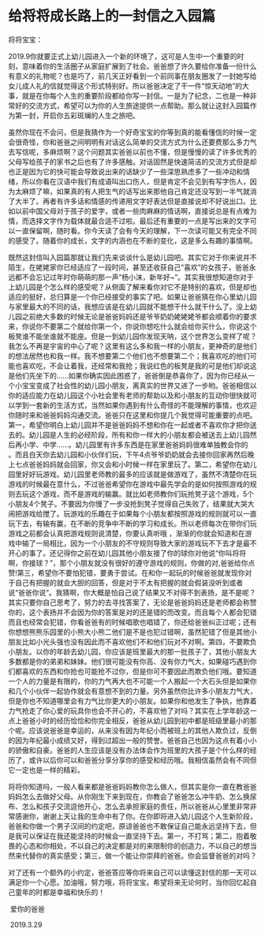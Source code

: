 # 给将将成长路上的一封信之入园篇

将将宝宝：

2019.9你就要正式上幼儿园进入一个新的环境了，这可是人生中一个重要的时刻，意味着你的生活圈子从家庭扩展到了社会。爸爸想了许久要给你准备一份什么有意义的礼物呢？也是巧了，前几天正好看到一个前同事在朋友圈发了一封她写给女儿成人礼的信就觉得这个形式特别好。所以爸爸决定了干一件“惊天动地”的大事，就是在你每个人生的重要阶段都给你写一封信。一是为了纪念，二也是一种非常好的交流方式，希望可以为你的人生旅途提供一点帮助。那么就让这封入园篇作为第一封，开启你五彩斑斓的人生之旅吧。

虽然你现在不会问，但是我猜作为一个好奇宝宝的你等到真的能看懂信的时候一定会很奇怪，你和爸爸之间明明有对话这么简单的交流方式为什么还要费那么多力气去写信呢，多麻烦啊？这个问题其实爸爸以前也不懂，但是慢慢的读了许多优秀的父母写给孩子的家书之后也有了许多感触。对话固然是快速简洁的交流方式但是却也正是因为它的快可能会导致说出来的话缺少了一些深思熟虑多了一些冲动和情绪，所以你看在汉语中我们有成语叫出口伤人，但是肯定不会见到有写字伤人，因为太麻烦了嘛，如果真的有人把生气的话写出来那他自己肯定还没写到一半气就消了大半了。再者有许多话和情感的传递用文字好表达但是直接说却不好说出口。比如以前中国父母对于孩子的爱字，或者一些肉麻麻的情话啊，直接说总是有点难为情，而选择文字作为载体就最合适不过啦。最后还有重要的一点是写出来的文字可以一直保留啊，随时看。你今天读了会有今天的理解，下一次读可能又有完全不同的感受了。随着你的成长，文字的内涵也在不断的变化，这是多么有趣的事情啊。

既然这封信叫入园篇那就让我们先来谈谈什么是幼儿园吧。其实它对于你来说并不陌生，在姥姥家你已经适应了一段时间，甚至还收获自己“喜欢”的女孩子，爸爸永远都不会忘记过年时你萌萌的那一声“杨小沫，新年好~”。其实我很想知道你对于上幼儿园是个怎么样的感受呢？从侧面了解来看你对它不是特别的喜欢，但是却也适应的挺好，总归算是一个你已经接受的事实了吧。如果让爸爸猜在你心里幼儿园与家里最大的不同的话，我想应该是在幼儿园就不能想干什么就干什么了。没上幼儿园之前绝大多数的时候无论是爸爸妈妈还是爷爷奶奶姥姥姥爷都会顺着你的要求来，你说你不要第二个就给你第一个，你说你想吃什么就会给你买什么，你说这个板凳谁不能坐谁就不能座。但是一到幼儿园你发现天呐，这个世界怎么变样了呢？我怎么不再是宇宙的中心了呢？这里有这么多和我一样的小朋友，更神奇的是他们的想法居然也和我一样。我不想要第二个他们也不想要第二个；我喜欢吃的他们可能也喜欢吃，不会让着我，还经常和我抢；我说红色的板凳是我的可是他们却说这是他们先坐下的……如果你确实因此困惑了，爸爸倒是恭喜你了，因为你已经从一个小宝宝变成了社会性的幼儿园小朋友，离真实的世界又进了一步哟。爸爸相信以你的适应能力在幼儿园这个小社会里有老师的帮助以及和小朋友的互动你很快就可以学到一套新的生活方式，当然如果你遇到有什么奇怪的不能理解的事情，也欢迎你随时来和爸爸妈妈沟通交流。爸爸只在这里和你提几个我觉得可能重要的点吧。第一，希望你明白上幼儿园并不是爸爸妈妈不想和你在一起或者不喜欢你才把你送去的。幼儿园是人生的必经阶段，所有和你一样大的小朋友都会被送去上幼儿园然后再小学、中学……。幼儿园里有许多东西是在家里爸爸妈妈很难单独教会你的 。而且白天你去幼儿园和小伙伴们玩，下午4点爷爷奶奶就会去接你回家再然后晚上七点爸爸妈妈就会回家，你又会和小时候一样在家里玩了。第二，希望你在幼儿园里好好玩游戏。幼儿园里老师教的最多的应该就是做游戏了，虽然不清楚你在玩游戏的时候最在意什么，不过爸爸希望你在游戏中最先学会的是如何按照游戏的规则去玩这个游戏，而不是游戏的输赢。就比如老师教你们玩抢凳子这个游戏，5个小朋友4个凳子。不要因为你慢了一步没抢到凳子觉得自己失败了，结果就大哭大闹把游戏给搅了。玩游戏的乐趣在于如果每个小朋友都按照游戏的规则就可以一直玩下去，有输有赢，在不断的竞争中不断的学习和成长。所以老师每次在带你们玩游戏之前都会认真把游戏规则说清楚，你要认真听哦 ，渐渐的你就会知道和在游戏中输了一局相比，因为一个小朋友的不守规则导致大家的游戏玩不下去才是最不开心的事了。还记得你之前在幼儿园其他小朋友接了你的球你对他说“你叫将将啊，你接球？”，那个小朋友就没有很好的遵守游戏的规则，你做的对,爸爸给你点赞!第三，希望你不要怕犯错，要勇于尝试。在和你一起玩的时候爸爸就发现你对于自己有把握的就会大胆的回答，但是对于不太有把握的就会假装没听到或者说“爸爸你说”。我猜啊，你大概是怕自己说了结果又不对得不到表扬，是不是呢？其实只要你自己思考了，努力的去寻找答案了，无论是爸爸妈妈还是老师都会称赞你的，这个表扬并不会因为你的答案是对的还是错的而改变。而且每个人都会犯错而且也经常会犯错，你看爸爸有的时候唱歌也唱错了，你还给爸爸纠正过呢；还有你想想熊熊乐园里的小熊大小熊二他们是不是也犯过错啊，虽然犯错了但是其他小朋友比如小光头强也没有因此而不喜欢他们不和他们玩对不对啊。第四，不要欺负小朋友。以你的年龄去幼儿园，你应该是班里最大的那一批孩子了，其他小朋友大多数都是你的弟弟和妹妹。他们很可能没有你高、没有你力气大，如果碰巧遇到你们都喜欢的东西和你抢也可能抢不过你，但是你可不要因此而欺负他们哦。要知道一个人的力量是有限的，你的力气再大也不可能一个人搬起一个大石头但是如果你和几个小伙伴一起协作就会有意想不到的力量。另外虽然你比许多小朋友力气大，但是你也不知道哪里会有力气比你更大的小朋友。如果你和他发生了争执，他靠着力气抢走了你心爱的玩具你也会不开心的，不喜欢他了对吗？其实在上学年龄这一点上爸爸小时的经历恰恰和你完全相反，爸爸从幼儿园到初中都是班级里最小的那个呢。应该说爸爸是幸运的，从来没有因为年纪小而被班上的其他人欺负过，反倒的因为年纪最小成绩又好，得到过超出一般的赞誉。爸爸自己也因为这点有着小小的骄傲和自豪。爸爸的人生应该是没有办法体会作为班里的大孩子是个什么样的经历了，或许以后你可以和爸爸分享分享你的感受和经历哦。我相信虽然会有不同但它一定也是一样的精彩。

将将你知道吗，一般人看来都是爸爸妈妈教你怎么做人，但其实是你一直在教爸爸妈妈怎么去做好父母。从你刚生下来到现在，你教会了爸爸怎么冲牛奶、怎么换尿布、怎么和孩子交流逗他开心，怎么去承担家庭的责任，所以爸爸从心里里非常非常感谢你，谢谢上天让我的生命中有了你。在你即将进入幼儿园这个人生新阶段，爸爸和你做一个男子汉间的约定吧，原谅爸爸也不敢保证自己能永远坚持下去，但是我可以保证在我还能坚持的时候会一直坚持下去。第一，不打骂；第二，抱着敬畏的心态和你相处，不以自己的决定都是对的来限制你的创造力，不以自己的想当然来代替你的真实感受；第三，做一个能让你崇拜的爸爸。你会监督爸爸的对吗？

对了还有一个额外的小约定，爸爸答应等你将来自己可以读懂这封信的那一天可以满足你一个心愿。加油哦，努力哦，将将宝宝。希望将来无论何时，当你回忆起自己童年的时都是幸福和快乐的！





​																	                                   爱你的爸爸

​																	                                    2019.3.29